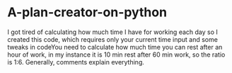 # A-plan-creator-on-python
I got tired of calculating how much time I have for working each day so I created this code, which requires only your current time input and some tweaks in codeYou need to calculate how much time you can rest after an hour of work, in my instance it is 10 min rest after 60 min work, so the ratio is 1:6. Generally, comments explain everything.
